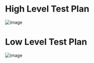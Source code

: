 # High Level Test Plan









![image](https://user-images.githubusercontent.com/59721749/153562555-9ac03bc9-098d-4c5e-9a91-cfaabce40c1a.png)


















# Low Level Test Plan






![image](https://user-images.githubusercontent.com/59721749/153565741-c3850e19-6985-49f9-bc7d-2e1bad7bac67.png)




